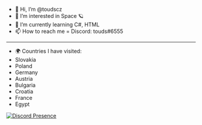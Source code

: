 - 👋 Hi, I’m @toudscz
- 👀 I’m interested in Space 🪐
- 🌱 I’m currently learning C#, HTML
- 📫 How to reach me = Discord: touds#6555

---------------------

- 🌍 Countries I have visited:
- Slovakia
- Poland
- Germany
- Austria
- Bulgaria
- Croatia
- France
- Egypt

[![Discord Presence](https://lanyard.cnrad.dev/api/699240084913913918)](https://discord.com/users/699240084913913918)

<!---
NikolaNepozitek/NikolaNepozitek is a ✨ special ✨ repository because its `README.md` (this file) appears on your GitHub profile.
You can click the Preview link to take a look at your changes.
--->
